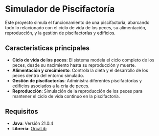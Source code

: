 # Simulador de Piscifactoría

Este proyecto simula el funcionamiento de una piscifactoría, abarcando todo lo relacionado con el ciclo de vida de los peces, su alimentación, reproducción, y la gestión de piscifactorías y edificios.

## Características principales

- **Ciclo de vida de los peces**: El sistema modela el ciclo completo de los peces, desde su nacimiento hasta su reproducción y muerte.
- **Alimentación y crecimiento**: Controla la dieta y el desarrollo de los peces dentro del entorno simulado.
- **Gestión de piscifactorías**: Administra diferentes piscifactorías y edificios asociados a la cría de peces.
- **Reproducción**: Simulación de la reproducción de los peces para mantener el ciclo de vida continuo en la piscifactoría.

## Requisitos

- **Java**: Versión 21.0.4
- **Librería**: [OrcaLib](lib/Orca_lib_1.2.1.jar)
